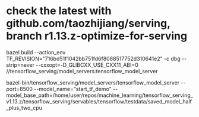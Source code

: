 
# check the latest with github.com/taozhijiang/serving, branch r1.13.z-optimize-for-serving
bazel build --action_env TF_REVISION="716bd51f1042bb751fd6f8088517752d310641e2" -c dbg --strip=never --cxxopt=-D_GLIBCXX_USE_CXX11_ABI=0 //tensorflow_serving/model_servers:tensorflow_model_server


bazel-bin/tensorflow_serving/model_servers/tensorflow_model_server --port=8500 --model_name="start_tf_demo" --model_base_path=/home/user/repos/machine_learning/tensorflow_serving_v1.13.z/tensorflow_serving/servables/tensorflow/testdata/saved_model_half_plus_two_cpu

